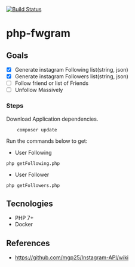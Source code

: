 [![Build Status](https://travis-ci.com/vinnyfs89/php-fwgram.svg?branch=master)](https://travis-ci.com/vinnyfs89/php-fwgram)

# php-fwgram

## Goals
- [x] Generate instagram Following list(string, json)
- [x] Generate instagram Followers list(string, json)
- [ ] Follow friend or list of Friends
- [ ] Unfollow Massively

### Steps

Download Application dependencies.
```
    composer update
```

Run the commands below to get:

- User Following
```
php getFollowing.php
```

- User Follower
```
php getFollowers.php
```

## Tecnologies
- PHP 7+
- Docker

## References
- https://github.com/mgp25/Instagram-API/wiki

